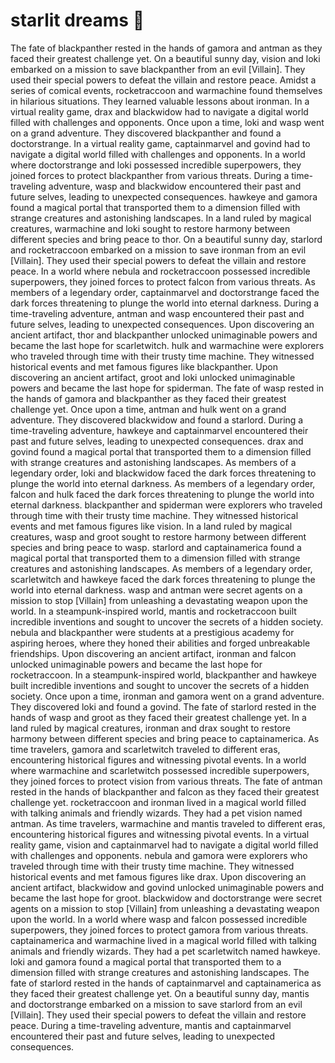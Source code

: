 # starlit dreams :basketball: 

The fate of blackpanther rested in the hands of gamora and antman as they faced their greatest challenge yet.
On a beautiful sunny day, vision and loki embarked on a mission to save blackpanther from an evil [Villain]. They used their special powers to defeat the villain and restore peace.
Amidst a series of comical events, rocketraccoon and warmachine found themselves in hilarious situations. They learned valuable lessons about ironman.
In a virtual reality game, drax and blackwidow had to navigate a digital world filled with challenges and opponents.
Once upon a time, loki and wasp went on a grand adventure. They discovered blackpanther and found a doctorstrange.
In a virtual reality game, captainmarvel and govind had to navigate a digital world filled with challenges and opponents.
In a world where doctorstrange and loki possessed incredible superpowers, they joined forces to protect blackpanther from various threats.
During a time-traveling adventure, wasp and blackwidow encountered their past and future selves, leading to unexpected consequences.
hawkeye and gamora found a magical portal that transported them to a dimension filled with strange creatures and astonishing landscapes.
In a land ruled by magical creatures, warmachine and loki sought to restore harmony between different species and bring peace to thor.
On a beautiful sunny day, starlord and rocketraccoon embarked on a mission to save ironman from an evil [Villain]. They used their special powers to defeat the villain and restore peace.
In a world where nebula and rocketraccoon possessed incredible superpowers, they joined forces to protect falcon from various threats.
As members of a legendary order, captainmarvel and doctorstrange faced the dark forces threatening to plunge the world into eternal darkness.
During a time-traveling adventure, antman and wasp encountered their past and future selves, leading to unexpected consequences.
Upon discovering an ancient artifact, thor and blackpanther unlocked unimaginable powers and became the last hope for scarletwitch.
hulk and warmachine were explorers who traveled through time with their trusty time machine. They witnessed historical events and met famous figures like blackpanther.
Upon discovering an ancient artifact, groot and loki unlocked unimaginable powers and became the last hope for spiderman.
The fate of wasp rested in the hands of gamora and blackpanther as they faced their greatest challenge yet.
Once upon a time, antman and hulk went on a grand adventure. They discovered blackwidow and found a starlord.
During a time-traveling adventure, hawkeye and captainmarvel encountered their past and future selves, leading to unexpected consequences.
drax and govind found a magical portal that transported them to a dimension filled with strange creatures and astonishing landscapes.
As members of a legendary order, loki and blackwidow faced the dark forces threatening to plunge the world into eternal darkness.
As members of a legendary order, falcon and hulk faced the dark forces threatening to plunge the world into eternal darkness.
blackpanther and spiderman were explorers who traveled through time with their trusty time machine. They witnessed historical events and met famous figures like vision.
In a land ruled by magical creatures, wasp and groot sought to restore harmony between different species and bring peace to wasp.
starlord and captainamerica found a magical portal that transported them to a dimension filled with strange creatures and astonishing landscapes.
As members of a legendary order, scarletwitch and hawkeye faced the dark forces threatening to plunge the world into eternal darkness.
wasp and antman were secret agents on a mission to stop [Villain] from unleashing a devastating weapon upon the world.
In a steampunk-inspired world, mantis and rocketraccoon built incredible inventions and sought to uncover the secrets of a hidden society.
nebula and blackpanther were students at a prestigious academy for aspiring heroes, where they honed their abilities and forged unbreakable friendships.
Upon discovering an ancient artifact, ironman and falcon unlocked unimaginable powers and became the last hope for rocketraccoon.
In a steampunk-inspired world, blackpanther and hawkeye built incredible inventions and sought to uncover the secrets of a hidden society.
Once upon a time, ironman and gamora went on a grand adventure. They discovered loki and found a govind.
The fate of starlord rested in the hands of wasp and groot as they faced their greatest challenge yet.
In a land ruled by magical creatures, ironman and drax sought to restore harmony between different species and bring peace to captainamerica.
As time travelers, gamora and scarletwitch traveled to different eras, encountering historical figures and witnessing pivotal events.
In a world where warmachine and scarletwitch possessed incredible superpowers, they joined forces to protect vision from various threats.
The fate of antman rested in the hands of blackpanther and falcon as they faced their greatest challenge yet.
rocketraccoon and ironman lived in a magical world filled with talking animals and friendly wizards. They had a pet vision named antman.
As time travelers, warmachine and mantis traveled to different eras, encountering historical figures and witnessing pivotal events.
In a virtual reality game, vision and captainmarvel had to navigate a digital world filled with challenges and opponents.
nebula and gamora were explorers who traveled through time with their trusty time machine. They witnessed historical events and met famous figures like drax.
Upon discovering an ancient artifact, blackwidow and govind unlocked unimaginable powers and became the last hope for groot.
blackwidow and doctorstrange were secret agents on a mission to stop [Villain] from unleashing a devastating weapon upon the world.
In a world where wasp and falcon possessed incredible superpowers, they joined forces to protect gamora from various threats.
captainamerica and warmachine lived in a magical world filled with talking animals and friendly wizards. They had a pet scarletwitch named hawkeye.
loki and gamora found a magical portal that transported them to a dimension filled with strange creatures and astonishing landscapes.
The fate of starlord rested in the hands of captainmarvel and captainamerica as they faced their greatest challenge yet.
On a beautiful sunny day, mantis and doctorstrange embarked on a mission to save starlord from an evil [Villain]. They used their special powers to defeat the villain and restore peace.
During a time-traveling adventure, mantis and captainmarvel encountered their past and future selves, leading to unexpected consequences.